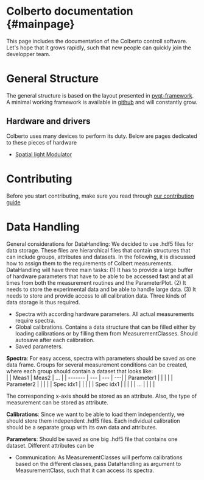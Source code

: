 # Colberto documentation {#mainpage}
This page includes the documentation of the Colberto controll software. Let's hope that it grows rapidly, such that new people can quickly join the developper team. 

# General Structure 
The general structure is based on the layout presented in [pyqt-framework](https://wiki.silvascience.org/en/home/software/pyqt-framework). A minimal working framework is available in [github](https://github.com/SilvaScience/colberto) and will constantly grow. 

## Hardware and drivers

Colberto uses many devices to perform its duty. Below are pages dedicated to these pieces of hardware
- [Spatial light Modulator](slm_meadowlark.md)

# Contributing

Before you start contributing, make sure you read through [our contribution guide](contributing.md)

# Data Handling 
General considerations for DataHandling:
We decided to use .hdf5 files for data storage. These files are hierarchical files that contain structures that can include groups, attributes and datasets. In the following, it is discussed how to assign them to the requirements of Colbert measurements. 
DataHandling will have three main tasks: (1) It has to provide a large buffer of hardware parameters that have to be able to be accessed fast and at all times from both the measurement routines and the ParameterPlot. (2) It needs to store the experimental data and be able to handle large data. (3) It needs to store and provide access to all calibration data. 
	Three kinds of data storage is thus required.
- 	Spectra with according hardware parameters. All actual measurements require spectra. 
- 	Global calibrations. Contains a data structure that can be filled either by loading calibrations or by filling them from MeasurementClasses. Should autosave after each calibration. 
- 	 Saved parameters. 

**Spectra**: For easy access, spectra with parameters should be saved as one data frame. Groups for several measurement conditions can be created, where each group should contain a dataset that looks like:  
|         | Meas1 | Meas2 | ... |
| ------- | --- | --- | ---|
| Parameter1 |  |     |    |
| Parameter2 |  |     |    |
| Spec idx1  |  |     |    |
| Spec idx1  |  |     |    |
| ...        |  |     |	   |

The corresponding x-axis should be stored as an attribute. Also, the type of measurement can be stored as attribute. 

**Calibrations**: Since we want to be able to load them independently, we should store them independent .hdf5 files. Each individual calibration should be a separate group with its own data and attributes. 

**Parameters**: Should be saved as one big .hdf5 file that contains one dataset. Different attributes can be 

- Communication: As MeasurementClasses will perform calibrations based on the different classes, pass DataHandling as argument to MeasurementClass, such that it can access its spectra. 

